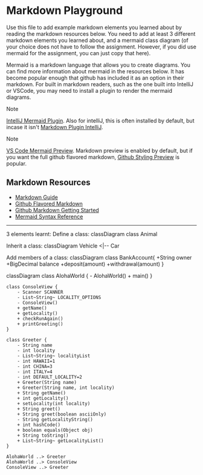 # Markdown Playground

Use this file to add example markdown elements you learned about by reading the markdown resources below. You need to add at least 3 different markdown elements you learned about, and a mermaid class diagram (of your choice does not have to follow the assignment. However, if you did use mermaid for the assignment, you can just copy that here). 

Mermaid is a markdown language that allows you to create diagrams. You can find more information about mermaid in the resources below. It has become popular enough that github has included it as an option in their markdown.  For built in markdown readers, such as the one built into IntelliJ or VSCode, you may need to install a plugin to render the mermaid diagrams. 

> [!NOTE]
> [IntelliJ Mermaid Plugin](https://plugins.jetbrains.com/plugin/20146-mermaid). Also for intelliJ, this is often installed by default, but incase it isn't [Markdown Plugin IntelliJ](https://plugins.jetbrains.com/plugin/7793-markdown). 

> [!NOTE] 
> [VS Code Mermaid Preview](https://marketplace.visualstudio.com/items?itemName=bierner.markdown-mermaid). Markdown preview is enabled by default, but if you want the full github flavored markdown, [Github Styling Preview](https://marketplace.visualstudio.com/items?itemName=bierner.markdown-preview-github-styles) is popular. 


## Markdown Resources

* [Markdown Guide](https://www.markdownguide.org/basic-syntax/)
* [Github Flavored Markdown](https://guides.github.com/features/mastering-markdown/)
* [Github Markdown Getting Started](https://docs.github.com/en/get-started/writing-on-github/getting-started-with-writing-and-formatting-on-github/basic-writing-and-formatting-syntax)
* [Mermaid Syntax Reference](https://mermaid.js.org/intro/syntax-reference.html) 


<!-- start your playground code under this dashed line -->
----
3 elements learnt:
Define a class:
classDiagram
    class Animal
    
Inherit a class:
classDiagram
    Vehicle <|-- Car

Add members of a class:
classDiagram
class BankAccount{
    +String owner
    +BigDecimal balance
    +deposit(amount)
    +withdrawal(amount)
}


classDiagram
    class AlohaWorld {
        - AlohaWorld()
        + main()
    }

    class ConsoleView {
        - Scanner SCANNER
        - List~String~ LOCALITY_OPTIONS
        - ConsoleView()
        + getName()
        + getLocality()
        + checkRunAgain()
        + printGreeting()
    }

    class Greeter {
        - String name
        - int locality
        - List~String~ localityList
        - int HAWAII=1
        - int CHINA=3
        - int ITALY=4
        - int DEFAULT_LOCALITY=2
        + Greeter(String name)
        + Greeter(String name, int locality)
        + String getName()
        + int getLocality()
        + setLocality(int locality)
        + String greet()
        + String greet(boolean asciiOnly)
        - String getLocalityString()
        + int hashCode()
        + boolean equals(Object obj)
        + String toString()
        + List~String~ getLocalityList()
    }

    AlohaWorld ..> Greeter
    AlohaWorld ..> ConsoleView
    ConsoleView ..> Greeter
